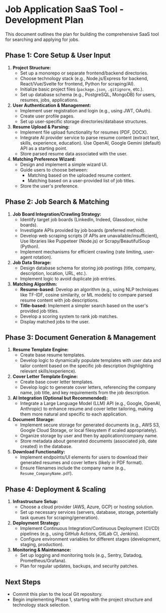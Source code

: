 # Job Application SaaS Tool - Development Plan

This document outlines the plan for building the comprehensive SaaS tool for searching and applying for jobs.

## Phase 1: Core Setup & User Input

1.  **Project Structure:**
    *   Set up a monorepo or separate frontend/backend directories.
    *   Choose technology stack (e.g., Node.js/Express for backend, React/Vue/Svelte for frontend, Python for scraping/AI).
    *   Initialize basic project files (`package.json`, `.gitignore`, etc.).
    *   Set up database schema (e.g., PostgreSQL, MongoDB) for users, resumes, jobs, applications.
2.  **User Authentication & Management:**
    *   Implement user registration and login (e.g., using JWT, OAuth).
    *   Create user profile pages.
    *   Set up user-specific storage directories/database structures.
3.  **Resume Upload & Parsing:**
    *   Implement file upload functionality for resumes (PDF, DOCX).
    *   Integrate AI provider service to parse resume content (extract text, skills, experience, education). Use OpenAI, Google Gemini (default) API as a starting point.
    *   Store parsed resume data associated with the user.
4.  **Matching Preference Wizard:**
    *   Design and implement a simple wizard UI.
    *   Guide users to choose between:
        *   Matching based on the uploaded resume content.
        *   Matching based on a user-provided list of job titles.
    *   Store the user's preference.

## Phase 2: Job Search & Matching

1.  **Job Board Integration/Crawling Strategy:**
    *   Identify target job boards (LinkedIn, Indeed, Glassdoor, niche boards).
    *   Investigate APIs provided by job boards (preferred method).
    *   Develop web scraping scripts (if APIs are unavailable/insufficient), Use libraries like Puppeteer (Node.js) or Scrapy/BeautifulSoup (Python).
    *   Implement mechanisms for efficient crawling (rate limiting, user-agent rotation).
2.  **Job Data Storage:**
    *   Design database schema for storing job postings (title, company, description, location, URL, etc.).
    *   Implement logic to avoid duplicate job entries.
3.  **Matching Algorithm:**
    *   **Resume-based:** Develop an algorithm (e.g., using NLP techniques like TF-IDF, cosine similarity, or ML models) to compare parsed resume content with job descriptions.
    *   **Title-based:** Implement a simpler search based on the user's provided job titles.
    *   Develop a scoring system to rank job matches.
    *   Display matched jobs to the user.

## Phase 3: Document Generation & Management

1.  **Resume Template Engine:**
    *   Create base resume templates.
    *   Develop logic to dynamically populate templates with user data and tailor content based on the specific job description (highlighting relevant skills/experience).
2.  **Cover Letter Template Engine:**
    *   Create base cover letter templates.
    *   Develop logic to generate cover letters, referencing the company name, job title, and key requirements from the job description.
3.  **AI Integration (Optional but Recommended):**
    *   Integrate a Large Language Model (LLM) API (e.g., Google, OpenAI, Anthropic) to enhance resume and cover letter tailoring, making them more natural and specific to each application.
4.  **Document Storage:**
    *   Implement secure storage for generated documents (e.g., AWS S3, Google Cloud Storage, or local filesystem if scaled appropriately).
    *   Organize storage by user and then by application/company name.
    *   Store metadata about generated documents (associated job, date created) in the database.
5.  **Download Functionality:**
    *   Implement endpoints/UI elements for users to download their generated resumes and cover letters (likely in PDF format).
    *   Ensure filenames include the company name (e.g., `Resume_CompanyName.pdf`).

## Phase 4: Deployment & Scaling

1.  **Infrastructure Setup:**
    *   Choose a cloud provider (AWS, Azure, GCP) or hosting solution.
    *   Set up necessary services (servers, database, storage, potentially task queues for scraping/generation).
2.  **Deployment Strategy:**
    *   Implement Continuous Integration/Continuous Deployment (CI/CD) pipelines (e.g., using GitHub Actions, GitLab CI, Jenkins).
    *   Configure environment variables for different stages (development, staging, production).
3.  **Monitoring & Maintenance:**
    *   Set up logging and monitoring tools (e.g., Sentry, Datadog, Prometheus/Grafana).
    *   Plan for regular updates, backups, and security patches.

## Next Steps

*   Commit this plan to the local Git repository.
*   Begin implementing Phase 1, starting with the project structure and technology stack selection.